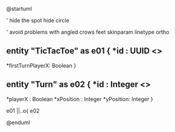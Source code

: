 @startuml

' hide the spot
hide circle

' avoid problems with angled crows feet
skinparam linetype ortho

entity "TicTacToe" as e01 {
*id : UUID <<generated>>
--
*firstTurnPlayerX: Boolean
}

entity "Turn" as e02 {
*id : Integer <<generated>>
--
*playerX : Boolean
*xPosition : Integer
*yPosition: Integer
}


e01 ||..o{ e02

@enduml
